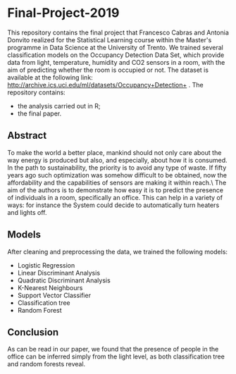 # Final-Project-2019

This repository contains the final project that Francesco Cabras and Antonia Donvito realized for the Statistical Learning course within the Master's programme in Data Science at the University of Trento. 
We trained several classification models on the Occupancy Detection Data Set, which provide data from light, temperature, humidity and CO2 sensors in a room, with the aim of predicting whether the room is occupied or not. The dataset is available at the following link: http://archive.ics.uci.edu/ml/datasets/Occupancy+Detection+ .
The repository contains:
- the analysis carried out in R;
- the final paper.
## Abstract
To make the world a better place, mankind should not only care about the way energy is produced but also, and especially, about how it is consumed. In the path to sustainability, the priority is to avoid any type of waste. If fifty years ago such optimization was somehow difficult to be obtained, now the affordability and the capabilities of sensors are making it within reach.\\
The aim of the authors is to demonstrate how easy it is to predict the presence of individuals in a room, specifically an office. This can help in a variety of ways: for instance the System could decide to automatically turn heaters and lights off.

## Models
After cleaning and preprocessing the data, we trained the following models:
- Logistic Regression
- Linear Discriminant Analysis
- Quadratic Discriminant Analysis
- K-Nearest Neighbours
- Support Vector Classifier
- Classification tree
- Random Forest

## Conclusion
As can be read in our paper, we found that the presence of people in the office can be inferred simply from the light level, as both classification tree and random forests reveal.
